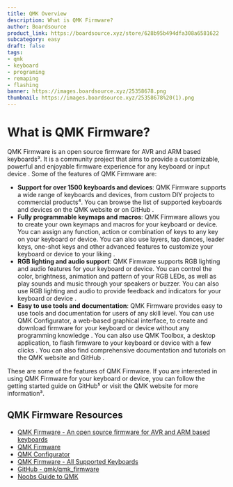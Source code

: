 ```yaml
---
title: QMK Overview
description: What is QMK Firmware?
author: Boardsource
product_link: https://boardsource.xyz/store/628b95b494dfa308a6581622
subcategory: easy
draft: false
tags: 
- qmk
- keyboard
- programing
- remaping
- flashing
banner: https://images.boardsource.xyz/25358678.png
thumbnail: https://images.boardsource.xyz/25358678%20(1).png
---
```

# What is QMK Firmware?

QMK Firmware is an open source firmware for AVR and ARM based keyboards³. It is
a community project that aims to provide a customizable, powerful and enjoyable
firmware experience for any keyboard or input device . Some of the features of
QMK Firmware are:

- **Support for over 1500 keyboards and devices**: QMK Firmware supports a wide
  range of keyboards and devices, from custom DIY projects to commercial
  products⁴. You can browse the list of supported keyboards and devices on the
  QMK website or on GitHub .
- **Fully programmable keymaps and macros**: QMK Firmware allows you to create
  your own keymaps and macros for your keyboard or device. You can assign any
  function, action or combination of keys to any key on your keyboard or device.
  You can also use layers, tap dances, leader keys, one-shot keys and other
  advanced features to customize your keyboard or device to your liking .
- **RGB lighting and audio support**: QMK Firmware supports RGB lighting and
  audio features for your keyboard or device. You can control the color,
  brightness, animation and pattern of your RGB LEDs, as well as play sounds and
  music through your speakers or buzzer. You can also use RGB lighting and audio
  to provide feedback and indicators for your keyboard or device .
- **Easy to use tools and documentation**: QMK Firmware provides easy to use
  tools and documentation for users of any skill level. You can use QMK
  Configurator, a web-based graphical interface, to create and download firmware
  for your keyboard or device without any programming knowledge . You can also
  use QMK Toolbox, a desktop application, to flash firmware to your keyboard or
  device with a few clicks . You can also find comprehensive documentation and
  tutorials on the QMK website and GitHub .

These are some of the features of QMK Firmware. If you are interested in using
QMK Firmware for your keyboard or device, you can follow the getting started
guide on GitHub⁵ or visit the QMK website for more information³.

## QMK Firmware Resources

* [QMK Firmware - An open source firmware for AVR and ARM based
  keyboards](https://qmk.fm/)
* [QMK Firmware](https://docs.qmk.fm/)
* [QMK Configurator](https://config.qmk.fm/#)
* [QMK Firmware - All Supported Keyboards](https://qmk.fm/keyboards/)
* [GitHub - qmk/qmk_firmware](https://github.com/qmk/qmk_firmware)
* [Noobs Guide to QMK](https://docs.qmk.fm/#/newbs_building_firmware)
